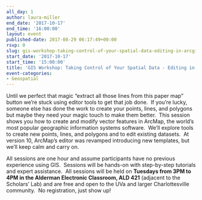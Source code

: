 ```yaml
---
all_day: 1
author: laura-miller
end_date: '2017-10-17'
end_time: '16:00:00'
layout: event
published-date: 2017-08-29 06:17:49+00:00
rsvp: 0
slug: gis-workshop-taking-control-of-your-spatial-data-editing-in-arcgis-3
start_date: '2017-10-17'
start_time: '15:00:00'
title: 'GIS Workshop: Taking Control of Your Spatial Data - Editing in ArcGIS'
event-categories:
- Geospatial
---
```


Until we perfect that magic “extract all those lines from this paper map” button we’re stuck using editor tools to get that job done.  If you’re lucky, someone else has done the work to create your points, lines, and polygons but maybe they need your magic touch to make them better.  This session shows you how to create and modify vector features in ArcMap, the world’s most popular geographic information systems software.  We’ll explore tools to create new points, lines, and polygons and to edit existing datasets.  At version 10, ArcMap’s editor was revamped introducing new templates, but we’ll keep calm and carry on.

All sessions are one hour and assume participants have no previous experience using GIS.  Sessions will be hands-on with step-by-step tutorials and expert assistance.  All sessions will be held on **Tuesdays from 3PM to 4PM in the Alderman Electronic Classroom, ALD 421** (adjacent to the Scholars’ Lab) and are free and open to the UVa and larger Charlottesville community.  No registration, just show up!




